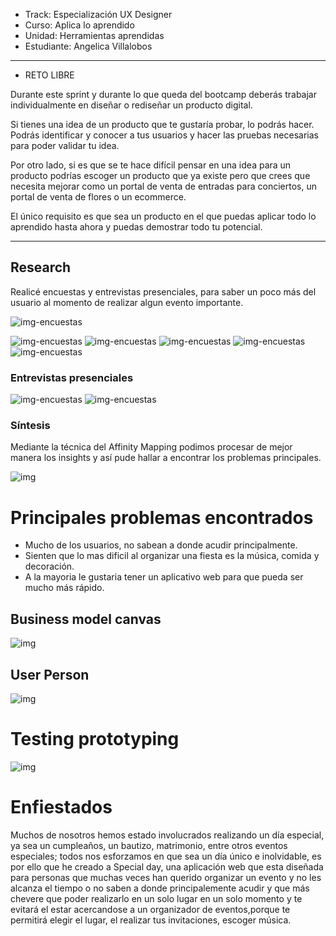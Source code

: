 - Track: Especialización UX Designer
- Curso: Aplica lo aprendido
- Unidad: Herramientas aprendidas
- Estudiante: Angelica Villalobos 

***

* RETO LIBRE

Durante este sprint y durante lo que queda del bootcamp deberás trabajar individualmente en diseñar o rediseñar un producto digital.

Si tienes una idea de un producto que te gustaría probar, lo podrás hacer. Podrás identificar y conocer a tus usuarios y hacer las pruebas necesarias para poder validar tu idea.

Por otro lado, si es que se te hace difícil pensar en una idea para un producto podrías escoger un producto que ya existe pero que crees que necesita mejorar como un portal de venta de entradas para conciertos, un portal de venta de flores o un ecommerce.

El único requisito es que sea un producto en el que puedas aplicar todo lo aprendido hasta ahora y puedas demostrar todo tu potencial.

***

## Research

Realicé encuestas y entrevistas presenciales, para saber un poco más del usuario al momento de realizar algun evento importante.
<!-- ![img-encuestas](assets/docs/1.png) -->
![img-encuestas](assets/docs/2.png)
<!-- ![img-encuestas](assets/docs/3.png) -->
![img-encuestas](assets/docs/4.png)
![img-encuestas](assets/docs/7.png)
![img-encuestas](assets/docs/10.png)
![img-encuestas](assets/docs/8.png)
![img-encuestas](assets/docs/9.png)

### Entrevistas presenciales

![img-encuestas](assets/docs/5.jpg)
![img-encuestas](assets/docs/6.jpg)

### Síntesis

Mediante la técnica del Affinity Mapping podimos procesar de mejor manera los insights y así pude hallar a encontrar los problemas principales.

![img](assets/docs/12.jpg)

# Principales problemas encontrados

- Mucho de los usuarios, no sabean a donde acudir principalmente.
- Sienten que lo mas dificil al organizar una fiesta es la música, comida y decoración.
- A la mayoria le gustaria tener un aplicativo web para que pueda ser mucho más rápido.

## Business model canvas

![img](assets/docs/11.jpeg)

## User Person

![img](assets/docs/13.png)

# Testing prototyping

![img](assets/docs/14.jpeg)


# Enfiestados
Muchos de nosotros hemos estado involucrados realizando un día especial, ya sea un cumpleaños, un bautizo, matrimonio, entre otros eventos especiales; todos nos esforzamos en que sea un día único e inolvidable, es por ello que he creado a Special day, una aplicación web que esta diseñada para personas que muchas veces han querido organizar un evento y no les alcanza el tiempo o no saben a donde principalemente acudir y que más chevere que poder realizarlo en un solo lugar en un solo momento y te evitará el estar acercandose a un organizador de eventos,porque te permitirá elegir el lugar, el realizar tus invitaciones, escoger música.


